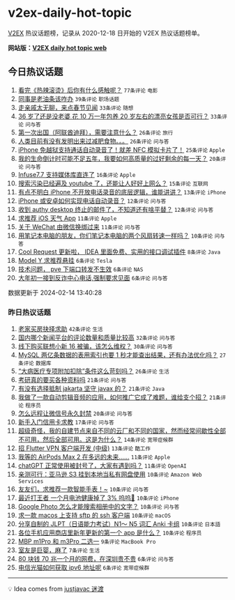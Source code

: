 # v2ex-daily-hot-topic

[V2EX](https://www.v2ex.com/) 热议话题榜，记录从 2020-12-18 日开始的 V2EX 热议话题榜单。

**网站版：[V2EX daily hot topic web](https://boojack.github.io/v2ex-daily-hot-topic-web/)**

## 今日热议话题

<!-- TODAY BEGIN -->

1. [看完《热辣滚烫》后你有什么感触呢？](https://www.v2ex.com/t/1015563) `77条评论` `电影`
1. [同事是老油条该咋办](https://www.v2ex.com/t/1015575) `39条评论` `职场话题`
1. [走亲戚太无聊，来点春节见闻](https://www.v2ex.com/t/1015569) `33条评论` `随想`
1. [36 岁了还是没老婆 花 10 万一年包养 20 岁左右的漂亮女孩是否可行？](https://www.v2ex.com/t/1015622) `33条评论` `问与答`
1. [第一次出国（阿联酋迪拜），需要注意什么？](https://www.v2ex.com/t/1015579) `26条评论` `旅行`
1. [人类目前有没有发明出来过减肥食物。。。](https://www.v2ex.com/t/1015612) `26条评论` `问与答`
1. [iPhone 免越狱支持通话自动录音了！就差 NFC 模拟卡片了！](https://www.v2ex.com/t/1015585) `25条评论` `Apple`
1. [我的生命倒计时可能不足五年，我要如何高质量的过好剩余的每一天？](https://www.v2ex.com/t/1015627) `20条评论` `问与答`
1. [Infuse7.7 支持媒体库直连了](https://www.v2ex.com/t/1015558) `16条评论` `Apple`
1. [搜索污染已经遍及 youtube 了，还能让人好好上网么？](https://www.v2ex.com/t/1015630) `15条评论` `互联网`
1. [有点不明白 iPhone 不开放电话录音的底层逻辑，谁能讲讲？](https://www.v2ex.com/t/1015625) `13条评论` `iPhone`
1. [iPhone 或安卓如何实现电话自动录音？](https://www.v2ex.com/t/1015598) `12条评论` `问与答`
1. [收到 authy desktop 终止的邮件了，不知道还有啥平替？](https://www.v2ex.com/t/1015565) `12条评论` `问与答`
1. [求推荐 iOS 天气 App](https://www.v2ex.com/t/1015639) `11条评论` `Apple`
1. [关于 WeChat 由微信换绑过来](https://www.v2ex.com/t/1015587) `11条评论` `问与答`
1. [用笔记本电脑的朋友，你们笔记本电脑的两个风扇转速一样吗？](https://www.v2ex.com/t/1015629) `10条评论` `问与答`
1. [Cool Request 更新啦， IDEA 里面免费、实用的接口调试插件](https://www.v2ex.com/t/1015603) `8条评论` `Java`
1. [Model Y 求推荐悬挂](https://www.v2ex.com/t/1015594) `6条评论` `Tesla`
1. [技术问题， pve 下端口转发不生效](https://www.v2ex.com/t/1015574) `6条评论` `NAS`
1. [大年初一接到反诈中心电话,强制要求见面](https://www.v2ex.com/t/1015606) `6条评论` `问与答`

数据更新于 2024-02-14 13:40:28

<!-- TODAY END -->

### 昨日热议话题

<!-- YESTERDAY BEGIN -->

1. [老家买房抉择求助](https://www.v2ex.com/t/1015514) `42条评论` `生活`
1. [国内哪个新闻平台的评论数量和质量比较高](https://www.v2ex.com/t/1015497) `32条评论` `问与答`
1. [线下购买联想小新 16 被骗，该怎么维权？](https://www.v2ex.com/t/1015462) `30条评论` `问与答`
1. [MySQL 两亿条数据的表用索引也要 1 秒才能查出结果，还有办法优化吗？](https://www.v2ex.com/t/1015507) `27条评论` `数据库`
1. [“大病医疗专项附加扣除”条件这么苛刻吗？](https://www.v2ex.com/t/1015476) `26条评论` `生活`
1. [考研真的要买各种资料吗](https://www.v2ex.com/t/1015488) `21条评论` `问与答`
1. [有没有选择抵制 jakarta 坚守 javax 的？](https://www.v2ex.com/t/1015516) `21条评论` `Java`
1. [我做了一款自动剪辑音频的应用，如何推广它成了难题，谁给支个招？](https://www.v2ex.com/t/1015529) `21条评论` `程序员`
1. [怎么远程让微信号永久封禁](https://www.v2ex.com/t/1015525) `20条评论` `问与答`
1. [新手入门信用卡求教](https://www.v2ex.com/t/1015486) `17条评论` `问与答`
1. [超级奇怪，我的自建节点来自不同的云厂和不同的国家，然而经常间歇性全部不可用，然后全部可用。这是为什么？](https://www.v2ex.com/t/1015504) `14条评论` `宽带症候群`
1. [招 Flutter VPN 客户端开发 (中级)](https://www.v2ex.com/t/1015532) `13条评论` `酷工作`
1. [我等的 AirPods Max 2 在多远的未来......](https://www.v2ex.com/t/1015526) `11条评论` `Apple`
1. [chatGPT 正常使用被封号了，大家有遇到吗？](https://www.v2ex.com/t/1015522) `11条评论` `OpenAI`
1. [亲测可行：亚马逊 S3 挂到本地当私有网盘使用](https://www.v2ex.com/t/1015550) `10条评论` `Amazon Web Services`
1. [友友们，求推荐一款智能手表！~](https://www.v2ex.com/t/1015523) `10条评论` `问与答`
1. [最近打王者 一个月电池健康掉了 3% 呜呜🥹](https://www.v2ex.com/t/1015515) `10条评论` `iPhone`
1. [Google Photo 怎么才能搜索相册中的文字？](https://www.v2ex.com/t/1015483) `10条评论` `问与答`
1. [求一款 macos 上支持 sftp 的 ssh 客户端](https://www.v2ex.com/t/1015480) `10条评论` `macOS`
1. [分享自制的 JLPT（日语能力考试）N1～ N5 词汇 Anki 卡组](https://www.v2ex.com/t/1015472) `10条评论` `日本語`
1. [各位手机应用商店里新年更新的第一个 app 是什么？](https://www.v2ex.com/t/1015470) `10条评论` `程序员`
1. [MBP m1Pro 和 m3Pro 二选一](https://www.v2ex.com/t/1015499) `9条评论` `MacBook Pro`
1. [室友是巨婴，麻了](https://www.v2ex.com/t/1015556) `7条评论` `生活`
1. [80 块钱 70 兆一个月的网费，在深圳贵不贵](https://www.v2ex.com/t/1015543) `6条评论` `问与答`
1. [电信光猫如何获取 ipv6 地址呢](https://www.v2ex.com/t/1015538) `6条评论` `宽带症候群`

<!-- YESTERDAY END -->

---

💡 Idea comes from [justjavac 迷渡](https://github.com/justjavac/)
